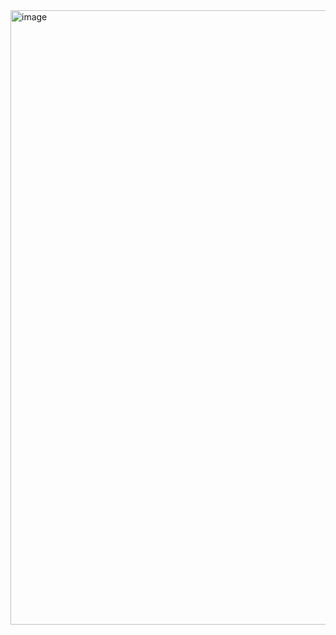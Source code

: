 <img width="983" alt="image" src="https://github.com/RevadiSundaram/ICodeThis-Projects/assets/47391816/daef01cd-1a4d-4cac-95ce-ed3eeaea5a08">

